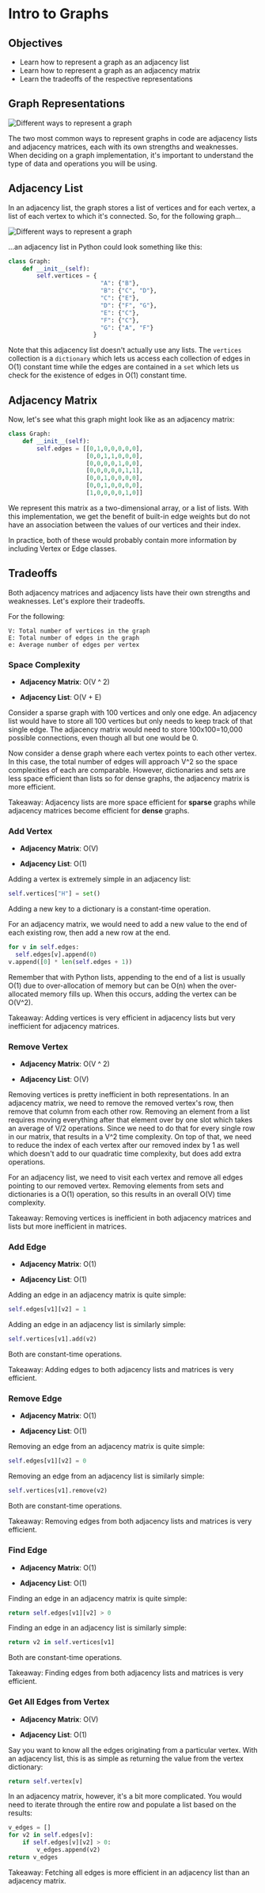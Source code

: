 # Intro to Graphs

## Objectives

*   Learn how to represent a graph as an adjacency list
*   Learn how to represent a graph as an adjacency matrix
*   Learn the tradeoffs of the respective representations

## Graph Representations

![Different ways to represent a graph](img/representations.PNG)

The two most common ways to represent graphs in code are adjacency lists and adjacency matrices, each with its own strengths and weaknesses. When deciding on a graph implementation, it's important to understand the type of data and operations you will be using.

## Adjacency List

In an adjacency list, the graph stores a list of vertices and for each vertex, a list of each vertex to which it's connected. So, for the following graph...

![Different ways to represent a graph](img/sample-graph.PNG)

...an adjacency list in Python could look something like this:

```python
class Graph:
    def __init__(self):
        self.vertices = {
                          "A": {"B"},
                          "B": {"C", "D"},
                          "C": {"E"},
                          "D": {"F", "G"},
                          "E": {"C"},
                          "F": {"C"},
                          "G": {"A", "F"}
                        }
```

Note that this adjacency list doesn't actually use any lists. The `vertices` collection is a `dictionary` which lets us access each collection of edges in O(1) constant time while the edges are contained in a `set` which lets us check for the existence of edges in O(1) constant time.

## Adjacency Matrix

Now, let's see what this graph might look like as an adjacency matrix:

```python
class Graph:
    def __init__(self):
        self.edges = [[0,1,0,0,0,0,0],
                      [0,0,1,1,0,0,0],
                      [0,0,0,0,1,0,0],
                      [0,0,0,0,0,1,1],
                      [0,0,1,0,0,0,0],
                      [0,0,1,0,0,0,0],
                      [1,0,0,0,0,1,0]]
```

We represent this matrix as a two-dimensional array, or a list of lists. With this implementation, we get the benefit of built-in edge weights but do not have an association between the values of our vertices and their index.

In practice, both of these would probably contain more information by including Vertex or Edge classes.

## Tradeoffs

Both adjacency matrices and adjacency lists have their own strengths and weaknesses. Let's explore their tradeoffs.

For the following:

```text
V: Total number of vertices in the graph
E: Total number of edges in the graph
e: Average number of edges per vertex
```

### Space Complexity

*   **Adjacency Matrix**: O(V ^ 2)

*   **Adjacency List**: O(V + E)

Consider a sparse graph with 100 vertices and only one edge. An adjacency list would have to store all 100 vertices but only needs to keep track of that single edge. The adjacency matrix would need to store 100x100=10,000 possible connections, even though all but one would be 0.

Now consider a dense graph where each vertex points to each other vertex. In this case, the total number of edges will approach V^2 so the space complexities of each are comparable. However, dictionaries and sets are less space efficient than lists so for dense graphs, the adjacency matrix is more efficient.

Takeaway: Adjacency lists are more space efficient for __sparse__ graphs while adjacency matrices become efficient for __dense__ graphs.

### Add Vertex

*   **Adjacency Matrix**: O(V)

*   **Adjacency List**: O(1)

Adding a vertex is extremely simple in an adjacency list:

```python
self.vertices["H"] = set()
```

Adding a new key to a dictionary is a constant-time operation.

For an adjacency matrix, we would need to add a new value to the end of each existing row, then add a new row at the end.

```python
for v in self.edges:
  self.edges[v].append(0)
v.append([0] * len(self.edges + 1))
```

Remember that with Python lists, appending to the end of a list is usually O(1) due to over-allocation of memory but can be O(n) when the over-allocated memory fills up. When this occurs, adding the vertex can be O(V^2).

Takeaway: Adding vertices is very efficient in adjacency lists but very inefficient for adjacency matrices.

### Remove Vertex

*   **Adjacency Matrix**: O(V ^ 2)

*   **Adjacency List**: O(V)

Removing vertices is pretty inefficient in both representations. In an adjacency matrix, we need to remove the removed vertex's row, then remove that column from each other row. Removing an element from a list requires moving everything after that element over by one slot which takes an average of V/2 operations. Since we need to do that for every single row in our matrix, that results in a V^2 time complexity. On top of that, we need to reduce the index of each vertex after our removed index by 1 as well which doesn't add to our quadratic time complexity, but does add extra operations.

For an adjacency list, we need to visit each vertex and remove all edges pointing to our removed vertex. Removing elements from sets and dictionaries is a O(1) operation, so this results in an overall O(V) time complexity.

Takeaway: Removing vertices is inefficient in both adjacency matrices and lists but more inefficient in matrices.

### Add Edge

*   **Adjacency Matrix**: O(1)

*   **Adjacency List**: O(1)

Adding an edge in an adjacency matrix is quite simple:

```python
self.edges[v1][v2] = 1
```

Adding an edge in an adjacency list is similarly simple:

```python
self.vertices[v1].add(v2)
```

Both are constant-time operations.

Takeaway: Adding edges to both adjacency lists and matrices is very efficient.

### Remove Edge

*   **Adjacency Matrix**: O(1)

*   **Adjacency List**: O(1)

Removing an edge from an adjacency matrix is quite simple:

```python
self.edges[v1][v2] = 0
```

Removing an edge from an adjacency list is similarly simple:

```python
self.vertices[v1].remove(v2)
```

Both are constant-time operations.

Takeaway: Removing edges from both adjacency lists and matrices is very efficient.

### Find Edge

*   **Adjacency Matrix**: O(1)

*   **Adjacency List**: O(1)

Finding an edge in an adjacency matrix is quite simple:

```python
return self.edges[v1][v2] > 0
```

Finding an edge in an adjacency list is similarly simple:

```python
return v2 in self.vertices[v1]
```

Both are constant-time operations.

Takeaway: Finding edges from both adjacency lists and matrices is very efficient.

### Get All Edges from Vertex

*   **Adjacency Matrix**: O(V)

*   **Adjacency List**: O(1)

Say you want to know all the edges originating from a particular vertex. With an adjacency list, this is as simple as returning the value from the vertex dictionary:

```python
return self.vertex[v]
```

In an adjacency matrix, however, it's a bit more complicated. You would need to iterate through the entire row and populate a list based on the results:

```python
v_edges = []
for v2 in self.edges[v]:
    if self.edges[v][v2] > 0:
        v_edges.append(v2)
return v_edges
```

Takeaway: Fetching all edges is more efficient in an adjacency list than an adjacency matrix.
